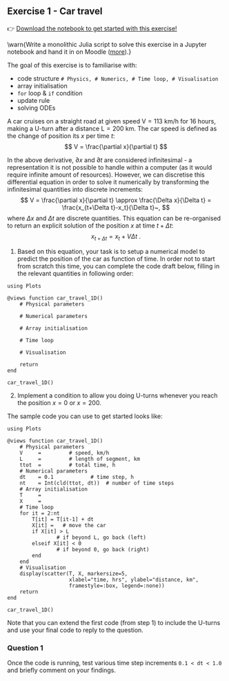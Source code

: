 <!--This file was generated, do not modify it.-->
## Exercise 1 - **Car travel**

👉 [Download the notebook to get started with this exercise!](https://github.com/eth-vaw-glaciology/course-101-0250-00/blob/main/exercise-notebooks/notebooks/lecture1_ex1.ipynb)

\warn{Write a monolithic Julia script to solve this exercise in a Jupyter notebook and hand it in on Moodle ([more](/homework)).}

The goal of this exercise is to familiarise with:
- code structure `# Physics, # Numerics, # Time loop, # Visualisation`
- array initialisation
- `for` loop & `if` condition
- update rule
- solving ODEs

A car cruises on a straight road at given speed $\mathrm{V = 113}$ km/h for 16 hours, making a U-turn after a distance $\mathrm{L = 200}$ km. The car speed is defined as the change of position its $x$ per time $t$:
$$
V = \frac{\partial x}{\partial t}
$$

In the above derivative, $\partial x$ and $\partial t$ are considered infinitesimal - a representation it is not possible to handle within a computer (as it would require infinite amount of resources). However, we can discretise this differential equation in order to solve it numerically by transforming the infinitesimal quantities into discrete increments:
$$
V = \frac{\partial x}{\partial t} \approx \frac{\Delta x}{\Delta t} = \frac{x_{t+\Delta t}-x_t}{\Delta t}~,
$$
where $\Delta x$ and $\Delta t$ are discrete quantities. This equation can be re-organised to return an explicit solution of the position $x$ at time $t+\Delta t$:
$$
x_{t+\Delta t} = x_{t} + V \Delta t~.
$$

1. Based on this equation, your task is to setup a numerical model to predict the position of the car as function of time. In order not to start from scratch this time, you can complete the code draft below, filling in the relevant quantities in following order:

````julia:ex1
using Plots

@views function car_travel_1D()
    # Physical parameters

    # Numerical parameters

    # Array initialisation

    # Time loop

    # Visualisation

    return
end

car_travel_1D()
````

2. Implement a condition to allow you doing U-turns whenever you reach the position $x=0$ or $x=200$.

The sample code you can use to get started looks like:

````julia:ex2
using Plots

@views function car_travel_1D()
    # Physical parameters
    V     =         # speed, km/h
    L     =         # length of segment, km
    ttot  =         # total time, h
    # Numerical parameters
    dt    = 0.1            # time step, h
    nt    = Int(cld(ttot, dt))  # number of time steps
    # Array initialisation
    T     =
    X     =
    # Time loop
    for it = 2:nt
        T[it] = T[it-1] + dt
        X[it] =   # move the car
        if X[it] > L
                # if beyond L, go back (left)
        elseif X[it] < 0
                # if beyond 0, go back (right)
        end
    end
    # Visualisation
    display(scatter(T, X, markersize=5,
                    xlabel="time, hrs", ylabel="distance, km",
                    framestyle=:box, legend=:none))
    return
end

car_travel_1D()
````

Note that you can extend the first code (from step 1) to include the U-turns and use your final code to reply to the question.

### Question 1

Once the code is running, test various time step increments `0.1 < dt < 1.0` and briefly comment on your findings.

